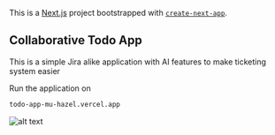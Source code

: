 This is a [Next.js](https://nextjs.org) project bootstrapped with [`create-next-app`](https://nextjs.org/docs/app/api-reference/cli/create-next-app).

## Collaborative Todo App

This is a simple Jira alike application with AI features to make ticketing system easier

Run the application on
```bash
todo-app-mu-hazel.vercel.app
```

![alt text](<Screenshot 2024-12-11 at 1.50.35 PM.png>)